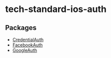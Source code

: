 # tech-standard-ios-auth

## Packages

* [CredentialAuth](CredentialAuth/README.md)
* [FacebookAuth](FacebookAuth/README.md)
* [GoogleAuth](GoogleAuth/README.md)
